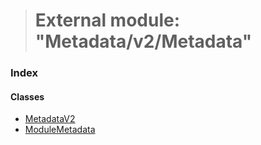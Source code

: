 > # External module: "Metadata/v2/Metadata"

### Index

#### Classes

* [MetadataV2](../classes/_metadata_v2_metadata_.metadatav2.md)
* [ModuleMetadata](../classes/_metadata_v2_metadata_.modulemetadata.md)
